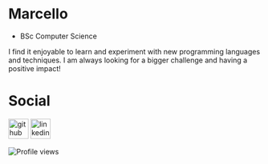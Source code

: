 # Marcello
- BSc Computer Science

I find it enjoyable to learn and experiment with new programming languages and techniques. I am always looking for a bigger challenge and having a positive impact! 

# Social

[<img src='https://cdn.jsdelivr.net/npm/simple-icons@3.0.1/icons/github.svg' alt='github' height='40'>](https://github.com/Marcello1099)  [<img src='https://cdn.jsdelivr.net/npm/simple-icons@3.0.1/icons/linkedin.svg' alt='linkedin' height='40'>](https://www.linkedin.com/in/marcello-mariani-m/)  

![Profile views](https://gpvc.arturio.dev/Marcello1099)  
